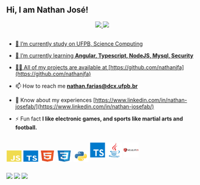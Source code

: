 ## Hi, I am Nathan José!
 
 
<div align="center">
  <a href="https://github.com/nathanjfa">
  <img height="180em" src="https://github-readme-stats.vercel.app/api?username=nathanjfa&show_icons=true&theme=dark&include_all_commits=true&count_private=true"/>
  <img height="180em" src="https://github-readme-stats.vercel.app/api/top-langs/?username=nathanjfa&layout=compact&langs_count=7&theme=dark"/>
</div>
  
 <div>
   
   <br>
   
  - 🔭 I’m currently study on UFPB, Science Computing

  - 🌱 I’m currently learning **Angular, Typescript, NodeJS, Mysql, Security**

  - 👨‍💻 All of my projects are available at [https://github.com/nathanjfa](https://github.com/nathanjfa)

  - 📫 How to reach me **nathan.farias@dcx.ufpb.br**

  - 📄 Know about my experiences [https://www.linkedin.com/in/nathan-josefab/](https://www.linkedin.com/in/nathan-josefab/)

  - ⚡ Fun fact **I like electronic games, and sports like martial arts and football.**
 </div>
  
<div style="display: inline_block"><br>
  <img align="center" alt="Nathan-Js" height="30" width="40" src="https://raw.githubusercontent.com/devicons/devicon/master/icons/javascript/javascript-plain.svg">
  <img align="center" alt="Nathan-Ts" height="30" width="40" src="https://raw.githubusercontent.com/devicons/devicon/master/icons/typescript/typescript-plain.svg">
  <img align="center" alt="Nathan-HTML" height="30" width="40" src="https://raw.githubusercontent.com/devicons/devicon/master/icons/html5/html5-original.svg">
  <img align="center" alt="Nathan-CSS" height="30" width="40" src="https://raw.githubusercontent.com/devicons/devicon/master/icons/css3/css3-original.svg">
  <img align="center" alt="Nathan-Python" height="30" width="40" src="https://raw.githubusercontent.com/devicons/devicon/master/icons/python/python-original.svg">
  <img src="https://raw.githubusercontent.com/devicons/devicon/master/icons/typescript/typescript-original.svg" alt="typescript" width="40" height="40"/> </a>
  <img src="https://raw.githubusercontent.com/devicons/devicon/master/icons/java/java-original.svg" alt="java" width="40" height="40"/> </a> 
 <a href="https://developer.mozilla.org/en-US/docs/Web/JavaScript" target="_blank">
  <img src="https://raw.githubusercontent.com/devicons/devicon/master/icons/angularjs/angularjs-original-wordmark.svg" alt="angularjs" width="40" height="40"/> 

</div>
  
  ##
 
<div> 
  <a href="https://instagram.com/nathxnjr" target="_blank"><img src="https://img.shields.io/badge/-Instagram-%23E4405F?style=for-the-badge&logo=instagram&logoColor=white" target="_blank"></a>
  <a href = "nathan.farias@dcx.ufpb.br"><img src="https://img.shields.io/badge/-Gmail-%23333?style=for-the-badge&logo=gmail&logoColor=white" target="_blank"></a>
  <a href="https://www.linkedin.com/in/nathan-josefab/" target="_blank"><img src="https://img.shields.io/badge/-LinkedIn-%230077B5?style=for-the-badge&logo=linkedin&logoColor=white" target="_blank"></a> 
 
 
 
</div>
